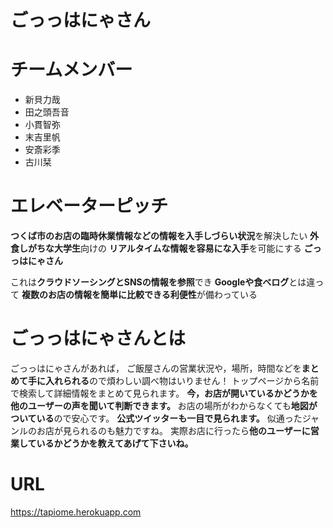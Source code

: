 # ごっっはにゃさん

# チームメンバー
- 新貝力哉
- 田之頭吾音
- 小貫智弥
- 末吉里帆
- 安斎彩季
- 古川栞

# エレベーターピッチ
**つくば市のお店の臨時休業情報などの情報を入手しづらい状況**を解決したい
**外食しがちな大学生**向けの
**リアルタイムな情報を容易にな入手**を可能にする
**ごっっはにゃさん**

これは**クラウドソーシングとSNSの情報を参照**でき
**Googleや食べログ**とは違って
**複数のお店の情報を簡単に比較できる利便性**が備わっている

# ごっっはにゃさんとは 
ごっっはにゃさんがあれば，
ご飯屋さんの営業状況や，場所，時間などを**まとめて手に入れられる**ので煩わしい調べ物はいりません！
トップページから名前で検索して詳細情報をまとめて見られます。
**今，お店が開いているかどうかを他のユーザーの声を聞いて判断できます。**
お店の場所がわからなくても**地図がついている**ので安心です。
**公式ツイッターも一目で見られます。**
似通ったジャンルのお店が見られるのも魅力ですね。
実際お店に行ったら**他のユーザーに営業しているかどうかを教えてあげて下さいね。**

# URL
https://tapiome.herokuapp.com




